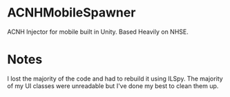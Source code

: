 # ACNHMobileSpawner
ACNH Injector for mobile built in Unity. Based Heavily on NHSE.

# Notes
I lost the majority of the code and had to rebuild it using ILSpy. The majority of my UI classes were unreadable but I've done my best to clean them up.
